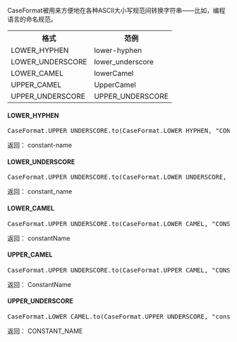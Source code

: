 CaseFormat被用来方便地在各种ASCII大小写规范间转换字符串——比如，编程语言的命名规范。

<table>
    <tr>
        <th>格式</th>
        <th>范例</th>
    </tr>
    <tr>
        <td>LOWER_HYPHEN</td>
        <td>lower-hyphen</td>
    </tr>
    <tr>
        <td>LOWER_UNDERSCORE</td>
        <td>lower_underscore</td>
    </tr>
    <tr>
        <td>LOWER_CAMEL</td>
        <td>lowerCamel</td>
    </tr>
    <tr>
        <td>UPPER_CAMEL</td>
        <td>UpperCamel</td>
    </tr>    
    <tr>
        <td>UPPER_UNDERSCORE</td>
        <td>UPPER_UNDERSCORE</td>
    </tr>      
</table>

#### LOWER_HYPHEN 

<pre>
CaseFormat.UPPER_UNDERSCORE.to(CaseFormat.LOWER_HYPHEN, "CONSTANT_NAME")
</pre>
返回： constant-name

#### LOWER_UNDERSCORE 

<pre>
CaseFormat.UPPER_UNDERSCORE.to(CaseFormat.LOWER_UNDERSCORE, "CONSTANT_NAME")
</pre>
返回： constant_name

#### LOWER_CAMEL 

<pre>
CaseFormat.UPPER_UNDERSCORE.to(CaseFormat.LOWER_CAMEL, "CONSTANT_NAME")
</pre>
返回： constantName

#### UPPER_CAMEL 

<pre>
CaseFormat.UPPER_UNDERSCORE.to(CaseFormat.UPPER_CAMEL, "CONSTANT_NAME")
</pre>
返回： ConstantName

#### UPPER_UNDERSCORE 

<pre>
CaseFormat.LOWER_CAMEL.to(CaseFormat.UPPER_UNDERSCORE, "constantName")
</pre>
返回： CONSTANT_NAME